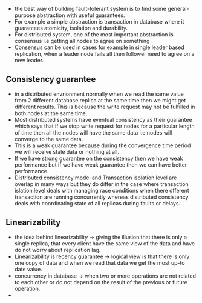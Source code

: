 - the best way of building fault-tolerant system is to find some general-purpose abstraction with useful guarantees. 
- For example a simple abstraction is transaction in database where it guarantees atomicity, isolation and durability. 
- For distributed system, one of the most important abstraction is consensus i.e getting all nodes to agree on something
- Consensus can be used in cases for example in single leader based replication, when a leader node fails all then follower need to agree on a new leader. 

## Consistency guarantee 
- in a distributed envrionment normally when we read the same value from 2 different database replica at the same time then we might get different results. This is because the write request may not be fulfilled in both nodes at the same time.
- Most distributed systems have eventual consistency as their guarantee which says that if we stop write request for nodes for a particular length of time then all the nodes will have the same data i.e nodes will converge to the same data.
- This is a weak guarantee because during the convergence time period we will receive stale data or nothing at all. 
- If we have strong guarantee on the consistency then we have weak performance but if we have weak guarantee then we can have better performance. 
- Distributed consistency model and Transaction isolation level are overlap in many ways but they do differ in the case where transaction islation level deals with managing race conditions when there dfferent transaction are running concurrently whereas distributed consistency deals with coordinating state of all replicas during faults or delays.

## Linearizability
- the idea behind linearizability -> giving the illusion that there is only a single replica, that every client have the same view of the data and have do not worry about replication lag.
- Linearizability is recency guarantee -> logical view is that there is only one copy of data and when we read that data we get the most up-to date value.
- concurrency in database -> when two or more operations are not related to each other or do not depend on the result of the previous or future operation.
- 